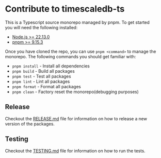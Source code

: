# Contribute to timescaledb-ts

This is a Typescript source monorepo managed by pnpm. To get started you will need the following installed:

- [Node.js >= 22.13.0](https://nodejs.org/en/)
- [pnpm >= 9.15.3](https://pnpm.io/installation)

Once you have cloned the repo, you can use `pnpm <command>` to manage the monorepo. The following commands you should get familiar with:

- `pnpm install` - Install all dependencies
- `pnpm build` - Build all packages
- `pnpm test` - Test all packages
- `pnpm lint` - Lint all packages
- `pnpm format` - Format all packages
- `pnpm clean` - Factory reset the monorepo(debugging purposes)

## Release

Checkout the [RELEASE.md](./RELEASE.md) file for information on how to release a new version of the packages.

## Testing

Checkout the [TESTING.md](./TESTING.md) file for information on how to run the tests.
